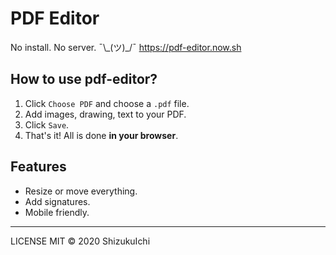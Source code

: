 # PDF Editor

No install. No server. ¯\\\_(ツ)\_/¯ https://pdf-editor.now.sh

## How to use pdf-editor?

1. Click `Choose PDF` and choose a `.pdf` file.
2. Add images, drawing, text to your PDF.
3. Click `Save`.
4. That's it! All is done **in your browser**.

## Features

- Resize or move everything.
- Add signatures.
- Mobile friendly.

---

LICENSE MIT © 2020 ShizukuIchi
